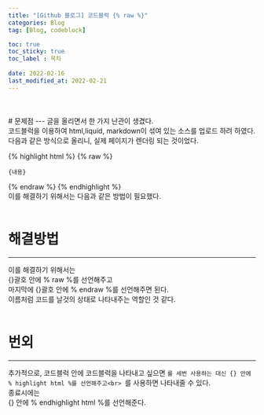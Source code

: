 ```yaml
---
title: "[Github 블로그] 코드블럭 {% raw %}"
categories: Blog
tag: [Blog, codeblock]

toc: true
toc_sticky: true
toc_label : 목차
 
date: 2022-02-16
last_modified_at: 2022-02-21
---
```

<br>
<br>
# 문제점
---
글을 올리면서 한 가지 난관이 생겼다.<br>
코드블럭을 이용하여 html,liquid, markdown이 섞여 있는 소스를 업로드 하려 하였다.<br>
다음과 같은 방식으로 올리니, 실제 페이지가 렌더링 되는 것이었다.<br>


{% highlight html %}
{% raw %}
```
{내용}
```
{% endraw %}
{% endhighlight %}
<br>
이를 해결하기 위해서는 다음과 같은 방법이 필요했다.<br>
<br>
# 해결방법
---
이를 해결하기 위해서는<br>
{}괄호 안에 % raw %를 선언해주고<br>
마지막에 {}괄호 안에 % endraw %를 선언해주면 된다.<br>
이름처럼 코드를 날것의 상태로 나타내주는 역할인 것 같다.<br>
<br>
# 번외
---
추가적으로, 코드블럭 안에 코드블럭을 나타내고 싶으면
`를 세번 사용하는 대신
{} 안에 % highlight html %를 선언해주고<br>
`를 사용하면 나타내줄 수 있다.<br>
종료시에는<br>
{} 안에 % endhighlight html %를 선언해준다.<br>